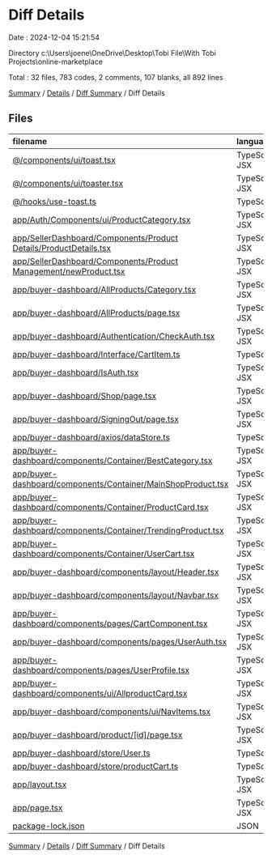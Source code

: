 # Diff Details

Date : 2024-12-04 15:21:54

Directory c:\\Users\\joene\\OneDrive\\Desktop\\Tobi File\\With Tobi Projects\\online-marketplace

Total : 32 files,  783 codes, 2 comments, 107 blanks, all 892 lines

[Summary](results.md) / [Details](details.md) / [Diff Summary](diff.md) / Diff Details

## Files
| filename | language | code | comment | blank | total |
| :--- | :--- | ---: | ---: | ---: | ---: |
| [@/components/ui/toast.tsx](/@/components/ui/toast.tsx) | TypeScript JSX | 114 | 0 | 13 | 127 |
| [@/components/ui/toaster.tsx](/@/components/ui/toaster.tsx) | TypeScript JSX | 32 | 0 | 4 | 36 |
| [@/hooks/use-toast.ts](/@/hooks/use-toast.ts) | TypeScript | 160 | 3 | 32 | 195 |
| [app/Auth/Components/ui/ProductCategory.tsx](/app/Auth/Components/ui/ProductCategory.tsx) | TypeScript JSX | 12 | 0 | 4 | 16 |
| [app/SellerDashboard/Components/Product Details/ProductDetails.tsx](/app/SellerDashboard/Components/Product%20Details/ProductDetails.tsx) | TypeScript JSX | -1 | 0 | 0 | -1 |
| [app/SellerDashboard/Components/Product Management/newProduct.tsx](/app/SellerDashboard/Components/Product%20Management/newProduct.tsx) | TypeScript JSX | 0 | 0 | -2 | -2 |
| [app/buyer-dashboard/AllProducts/Category.tsx](/app/buyer-dashboard/AllProducts/Category.tsx) | TypeScript JSX | -29 | 0 | -3 | -32 |
| [app/buyer-dashboard/AllProducts/page.tsx](/app/buyer-dashboard/AllProducts/page.tsx) | TypeScript JSX | 29 | 0 | 3 | 32 |
| [app/buyer-dashboard/Authentication/CheckAuth.tsx](/app/buyer-dashboard/Authentication/CheckAuth.tsx) | TypeScript JSX | -31 | 0 | -5 | -36 |
| [app/buyer-dashboard/Interface/CartItem.ts](/app/buyer-dashboard/Interface/CartItem.ts) | TypeScript | 27 | 0 | 3 | 30 |
| [app/buyer-dashboard/IsAuth.tsx](/app/buyer-dashboard/IsAuth.tsx) | TypeScript JSX | 30 | 0 | 6 | 36 |
| [app/buyer-dashboard/Shop/page.tsx](/app/buyer-dashboard/Shop/page.tsx) | TypeScript JSX | -9 | 0 | -3 | -12 |
| [app/buyer-dashboard/SigningOut/page.tsx](/app/buyer-dashboard/SigningOut/page.tsx) | TypeScript JSX | 31 | 0 | 7 | 38 |
| [app/buyer-dashboard/axios/dataStore.ts](/app/buyer-dashboard/axios/dataStore.ts) | TypeScript | 34 | 0 | 5 | 39 |
| [app/buyer-dashboard/components/Container/BestCategory.tsx](/app/buyer-dashboard/components/Container/BestCategory.tsx) | TypeScript JSX | 60 | 0 | 8 | 68 |
| [app/buyer-dashboard/components/Container/MainShopProduct.tsx](/app/buyer-dashboard/components/Container/MainShopProduct.tsx) | TypeScript JSX | 4 | -1 | -1 | 2 |
| [app/buyer-dashboard/components/Container/ProductCard.tsx](/app/buyer-dashboard/components/Container/ProductCard.tsx) | TypeScript JSX | 2 | 0 | -1 | 1 |
| [app/buyer-dashboard/components/Container/TrendingProduct.tsx](/app/buyer-dashboard/components/Container/TrendingProduct.tsx) | TypeScript JSX | 20 | 1 | 2 | 23 |
| [app/buyer-dashboard/components/Container/UserCart.tsx](/app/buyer-dashboard/components/Container/UserCart.tsx) | TypeScript JSX | 173 | 0 | 18 | 191 |
| [app/buyer-dashboard/components/layout/Header.tsx](/app/buyer-dashboard/components/layout/Header.tsx) | TypeScript JSX | 9 | 0 | 0 | 9 |
| [app/buyer-dashboard/components/layout/Navbar.tsx](/app/buyer-dashboard/components/layout/Navbar.tsx) | TypeScript JSX | 22 | 0 | 1 | 23 |
| [app/buyer-dashboard/components/pages/CartComponent.tsx](/app/buyer-dashboard/components/pages/CartComponent.tsx) | TypeScript JSX | 14 | 0 | 1 | 15 |
| [app/buyer-dashboard/components/pages/UserAuth.tsx](/app/buyer-dashboard/components/pages/UserAuth.tsx) | TypeScript JSX | -11 | 0 | -2 | -13 |
| [app/buyer-dashboard/components/pages/UserProfile.tsx](/app/buyer-dashboard/components/pages/UserProfile.tsx) | TypeScript JSX | 18 | 0 | 2 | 20 |
| [app/buyer-dashboard/components/ui/AllproductCard.tsx](/app/buyer-dashboard/components/ui/AllproductCard.tsx) | TypeScript JSX | 43 | 0 | 5 | 48 |
| [app/buyer-dashboard/components/ui/NavItems.tsx](/app/buyer-dashboard/components/ui/NavItems.tsx) | TypeScript JSX | -10 | 0 | -3 | -13 |
| [app/buyer-dashboard/product/[id]/page.tsx](/app/buyer-dashboard/product/%5Bid%5D/page.tsx) | TypeScript JSX | 52 | 0 | 1 | 53 |
| [app/buyer-dashboard/store/User.ts](/app/buyer-dashboard/store/User.ts) | TypeScript | 29 | 0 | 6 | 35 |
| [app/buyer-dashboard/store/productCart.ts](/app/buyer-dashboard/store/productCart.ts) | TypeScript | 10 | 0 | 3 | 13 |
| [app/layout.tsx](/app/layout.tsx) | TypeScript JSX | 2 | 0 | 2 | 4 |
| [app/page.tsx](/app/page.tsx) | TypeScript JSX | 10 | -1 | 1 | 10 |
| [package-lock.json](/package-lock.json) | JSON | -63 | 0 | 0 | -63 |

[Summary](results.md) / [Details](details.md) / [Diff Summary](diff.md) / Diff Details